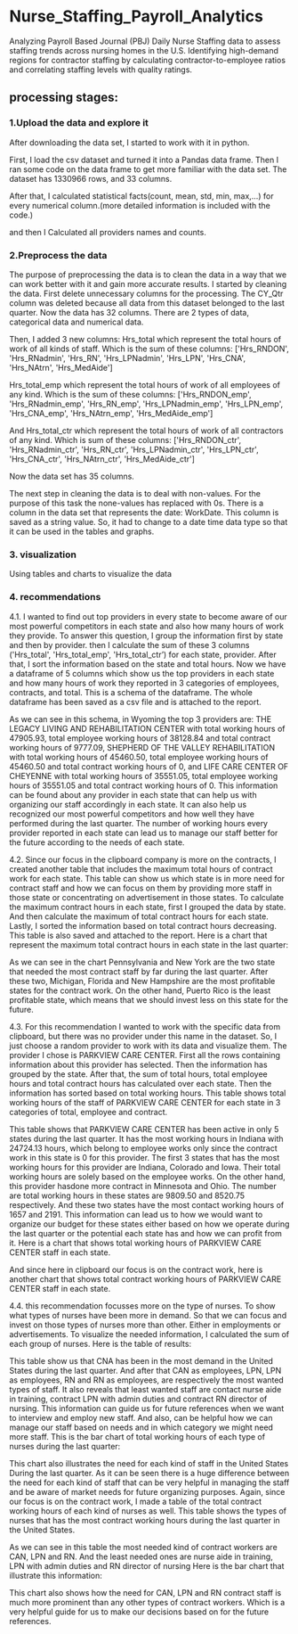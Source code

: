 # Nurse_Staffing_Payroll_Analytics
Analyzing Payroll Based Journal (PBJ) Daily Nurse Staffing data to assess staffing trends across nursing homes in the U.S. Identifying high-demand regions for contractor staffing by calculating contractor-to-employee ratios and correlating staffing levels with quality ratings.
## processing stages:
### 1.Upload the data and explore it
After downloading the data set, I started to work with it in python.

First, I load the csv dataset and turned it into a Pandas data frame.
Then I ran some code on the data frame to get more familiar with the data set.
The dataset has 1330966 rows, and 33 columns.

After that, I calculated statistical facts(count, mean, std, min, max,…) for every numerical column.(more detailed information is included with the code.)

and then I Calculated all providers names and counts.

### 2.Preprocess the data 
The purpose of preprocessing the data is to clean the data in a way that we can work better with it and gain more accurate results. I started by cleaning the data. First delete unnecessary columns for the processing. The CY_Qtr column was deleted because all data from this dataset belonged to the last quarter.
Now the data has 32 columns. There are 2 types of data, categorical data and numerical data.

Then, I added 3 new columns:
Hrs_total which represent the total hours of work of all kinds of staff.
Which is the sum of these columns:
['Hrs_RNDON', 'Hrs_RNadmin', 'Hrs_RN', 'Hrs_LPNadmin', 'Hrs_LPN', 'Hrs_CNA', 'Hrs_NAtrn', 'Hrs_MedAide']

Hrs_total_emp which represent the total hours of work of all employees of any kind.
Which is the sum of these columns:
['Hrs_RNDON_emp', 'Hrs_RNadmin_emp', 'Hrs_RN_emp', 'Hrs_LPNadmin_emp', 'Hrs_LPN_emp', 'Hrs_CNA_emp', 'Hrs_NAtrn_emp', 'Hrs_MedAide_emp']

And Hrs_total_ctr which represent the total hours of work of all contractors of any kind.
Which is sum of these columns:
 ['Hrs_RNDON_ctr', 'Hrs_RNadmin_ctr', 'Hrs_RN_ctr', 'Hrs_LPNadmin_ctr',  'Hrs_LPN_ctr', 'Hrs_CNA_ctr', 'Hrs_NAtrn_ctr', 'Hrs_MedAide_ctr']

Now the data set has 35 columns.

The next step in cleaning the data is to deal with non-values. For the purpose of this task the none-values has replaced with 0s.
There is a column in the data set that represents the date: WorkDate. This column is saved as a string value. So, it had to change to a date time data type so that it can be used in the tables and graphs.



### 3. visualization
Using tables and charts to visualize the data

### 4. recommendations
4.1. I wanted to find out top providers in every state to become aware of our most powerful competitors in each state and also how many hours of work they provide. 
To answer this question, I group the information first by state and then by provider.  then I calculate the sum of these 3 columns ('Hrs_total', 'Hrs_total_emp', 'Hrs_total_ctr’) for each state, provider. After that, I sort the information based on the state and total hours. Now we have a dataframe of 5 columns which show us the top providers in each state and how many hours of work they reported in 3 categories of employees, contracts, and total.
This is a schema of the dataframe. The whole dataframe has been saved as a csv file and is attached to the report.
 
 
As we can see in this schema, in Wyoming the top 3 providers are: THE LEGACY LIVING AND REHABILITATION CENTER with total working hours of 47905.93, total employee working hours of 38128.84 and total contract working hours of 9777.09, SHEPHERD OF THE VALLEY REHABILITATION with total working hours of 45460.50, total employee working hours of 45460.50 and total contract working hours of 0, and LIFE CARE CENTER OF CHEYENNE with total working hours of 35551.05, total employee working hours of 35551.05 and total contract working hours of 0.
This information can be found about any provider in each state that can help us with organizing our staff accordingly in each state. It can also help us recognized our most powerful competitors and how well they have performed during the last quarter.
The number of working hours every provider reported in each state can lead us to manage our staff better for the future according to the needs of each state.

4.2. Since our focus in the clipboard company is more on the contracts, I created another table that includes the maximum total hours of contract work for each state. This table can show us which state is in more need for contract staff and how we can focus on them by providing more staff in those state or concentrating on advertisement in those states.
To calculate the maximum contract hours in each state, first I grouped the data by state. And then calculate the maximum of total contract hours for each state. Lastly, I sorted the information based on total contract hours decreasing.
This table is also saved and attached to the report.
Here is a chart that represent the maximum total contract hours in each state in the last quarter:
 
As we can see in the chart Pennsylvania and New York are the two state that needed the most contract staff by far during the last quarter. After these two, Michigan, Florida and New Hampshire are the most profitable states for the contract work. On the other hand, Puerto Rico is the least profitable state, which means that we should invest less on this state for the future.

4.3. For this recommendation I wanted to work with the specific data from clipboard, but there was no provider under this name in the dataset.
So, I just choose a random provider to work with its data and visualize them. The provider I chose is PARKVIEW CARE CENTER.
First all the rows containing information about this provider has selected. Then the information has grouped by the state. After that, the sum of total hours, total employee hours and total contract hours has calculated over each state. Then the information has sorted based on total working hours.
This table shows total working hours of the staff of PARKVIEW CARE CENTER for each state in 3 categories of total, employee and contract.
 
This table shows that PARKVIEW CARE CENTER has been active in only 5 states during the last quarter. It has the most working hours in Indiana with 24724.13 hours, which belong to employee works only since the contract work in this state is 0 for this provider. 
The first 3 states that has the most working hours for this provider are Indiana, Colorado and Iowa. Their total working hours are solely based on the employee works.
On the other hand, this provider hasdone more contract in Minnesota and Ohio. The number are total working hours in these states are 9809.50 and 8520.75 respectively. And these two states have the most contact working hours of 1657 and 2191.
This information can lead us to how we would want to organize our budget for these states either based on how we operate during the last quarter or the potential each state has and how we can profit from it.
Here is a chart that shows total working hours of PARKVIEW CARE CENTER staff in each state.
 

And since here in clipboard our focus is on the contract work, here is another chart that shows total contract working hours of PARKVIEW CARE CENTER staff in each state.
 
4.4. this recommendation focusses more on the type of nurses. To show what types of nurses have been more in demand. So that we can focus and invest on those types of nurses more than other. Either in employments or advertisements.
To visualize the needed information, I calculated the sum of each group of nurses. Here is the table of results:
 
This table show us that CNA has been in the most demand in the United States during the last quarter. And after that CAN as employees, LPN, LPN as employees, RN and RN as employees, are respectively the most wanted types of staff.
It also reveals that least wanted staff are contact nurse aide in training, contract LPN with admin duties and contract RN director of nursing.
This information can guide us for future references when we want to interview and employ new staff. And also, can be helpful how we can manage our staff based on needs and in which category we might need more staff.
This is the bar chart of total working hours of each type of nurses during the last quarter:

 
This chart also illustrates the need for each kind of staff in the United States During the last quarter. As it can be seen there is a huge difference between the need for each kind of staff that can be very helpful in managing the staff and be aware of market needs for future organizing purposes.
Again, since our focus is on the contract work, I made a table of the total contract working hours of each kind of nurses as well.
This table shows the types of nurses that has the most contract working hours during the last quarter in the United States.
 
As we can see in this table the most needed kind of contract workers are CAN, LPN and RN. And the least needed ones are nurse aide in training, LPN with admin duties and RN director of nursing
Here is the bar chart that illustrate this information:
 
This chart also shows how the need for CAN, LPN and RN contract staff is much more prominent than any other types of contract workers. Which is a very helpful guide for us to make our decisions based on for the future references.

